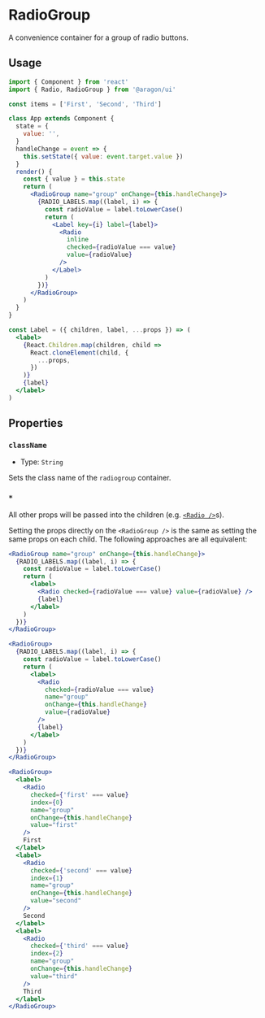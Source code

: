 # RadioGroup

A convenience container for a group of radio buttons.

## Usage

```jsx
import { Component } from 'react'
import { Radio, RadioGroup } from '@aragon/ui'

const items = ['First', 'Second', 'Third']

class App extends Component {
  state = {
    value: '',
  }
  handleChange = event => {
    this.setState({ value: event.target.value })
  }
  render() {
    const { value } = this.state
    return (
      <RadioGroup name="group" onChange={this.handleChange}>
        {RADIO_LABELS.map((label, i) => {
          const radioValue = label.toLowerCase()
          return (
            <Label key={i} label={label}>
              <Radio
                inline
                checked={radioValue === value}
                value={radioValue}
              />
            </Label>
          )
        })}
      </RadioGroup>
    )
  }
}

const Label = ({ children, label, ...props }) => (
  <label>
    {React.Children.map(children, child =>
      React.cloneElement(child, {
        ...props,
      })
    )}
    {label}
  </label>
)
```

## Properties

### `className`

- Type: `String`

Sets the class name of the `radiogroup` container.

### `*`

All other props will be passed into the children (e.g. [`<Radio />`](../radio/)s).

Setting the props directly on the `<RadioGroup />` is the same as setting the same props on each
child. The following approaches are all equivalent:

```jsx
<RadioGroup name="group" onChange={this.handleChange}>
  {RADIO_LABELS.map((label, i) => {
    const radioValue = label.toLowerCase()
    return (
      <label>
        <Radio checked={radioValue === value} value={radioValue} />
        {label}
      </label>
    )
  })}
</RadioGroup>
```

```jsx
<RadioGroup>
  {RADIO_LABELS.map((label, i) => {
    const radioValue = label.toLowerCase()
    return (
      <label>
        <Radio
          checked={radioValue === value}
          name="group"
          onChange={this.handleChange}
          value={radioValue}
        />
        {label}
      </label>
    )
  })}
</RadioGroup>
```

```jsx
<RadioGroup>
  <label>
    <Radio
      checked={'first' === value}
      index={0}
      name="group"
      onChange={this.handleChange}
      value="first"
    />
    First
  </label>
  <label>
    <Radio
      checked={'second' === value}
      index={1}
      name="group"
      onChange={this.handleChange}
      value="second"
    />
    Second
  </label>
  <label>
    <Radio
      checked={'third' === value}
      index={2}
      name="group"
      onChange={this.handleChange}
      value="third"
    />
    Third
  </label>
</RadioGroup>
```
